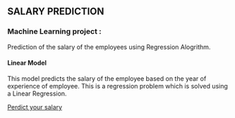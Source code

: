 
## SALARY PREDICTION
### Machine Learning project :
Prediction of the salary of the employees using Regression Alogrithm.
#### Linear Model
This model predicts the salary of the employee based on the year of experience of employee. This is a regression problem which is solved using a Linear Regression.

[Perdict your salary](https://salarypredictionofemployee.herokuapp.com/)
